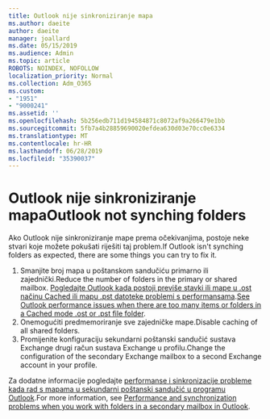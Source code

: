 ```yaml
---
title: Outlook nije sinkroniziranje mapa
ms.author: daeite
author: daeite
manager: joallard
ms.date: 05/15/2019
ms.audience: Admin
ms.topic: article
ROBOTS: NOINDEX, NOFOLLOW
localization_priority: Normal
ms.collection: Adm_O365
ms.custom:
- "1951"
- "9000241"
ms.assetid: ''
ms.openlocfilehash: 5b256edb711d194584871c8072af9a266479e1bb
ms.sourcegitcommit: 5fb7a4b28859690020efdea630d03e70cc0e6334
ms.translationtype: MT
ms.contentlocale: hr-HR
ms.lasthandoff: 06/28/2019
ms.locfileid: "35390037"
---
```

# <a name="outlook-not-synching-folders"></a><span data-ttu-id="1349d-102">Outlook nije sinkroniziranje mapa</span><span class="sxs-lookup"><span data-stu-id="1349d-102">Outlook not synching folders</span></span>

<span data-ttu-id="1349d-103">Ako Outlook nije sinkroniziranje mape prema očekivanjima, postoje neke stvari koje možete pokušati riješiti taj problem.</span><span class="sxs-lookup"><span data-stu-id="1349d-103">If Outlook isn't synching folders as expected, there are some things you can try to fix it.</span></span>

1. <span data-ttu-id="1349d-104">Smanjite broj mapa u poštanskom sandučiću primarno ili zajednički.</span><span class="sxs-lookup"><span data-stu-id="1349d-104">Reduce the number of folders in the primary or shared mailbox.</span></span> <span data-ttu-id="1349d-105">[Pogledajte Outlook kada postoji previše stavki ili mape u .ost načinu Cached ili mapu .pst datoteke problemi s performansama](https://support.microsoft.com/help/2768656).</span><span class="sxs-lookup"><span data-stu-id="1349d-105">[See Outlook performance issues when there are too many items or folders in a Cached mode .ost or .pst file folder](https://support.microsoft.com/help/2768656).</span></span>
2. <span data-ttu-id="1349d-106">Onemogućiti predmemoriranje sve zajedničke mape.</span><span class="sxs-lookup"><span data-stu-id="1349d-106">Disable caching of all shared folders.</span></span>
3. <span data-ttu-id="1349d-107">Promijenite konfiguraciju sekundarni poštanski sandučić sustava Exchange drugi račun sustava Exchange u profilu.</span><span class="sxs-lookup"><span data-stu-id="1349d-107">Change the configuration of the secondary Exchange mailbox to a second Exchange account in your profile.</span></span>

<span data-ttu-id="1349d-108">Za dodatne informacije pogledajte [performanse i sinkronizacije probleme kada rad s mapama u sekundarni poštanski sandučić u programu Outlook](https://support.microsoft.com/help/3115602).</span><span class="sxs-lookup"><span data-stu-id="1349d-108">For more information, see [Performance and synchronization problems when you work with folders in a secondary mailbox in Outlook](https://support.microsoft.com/help/3115602).</span></span>